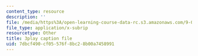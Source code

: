 ```yaml
---
content_type: resource
description: ''
file: /media/https%3A/open-learning-course-data-rc.s3.amazonaws.com/9-00sc-introduction-to-psychology-fall-2011/7dbcf490cf05576f8bc28b00a7458991_QvK6YdFKMY8.vtt
file_type: application/x-subrip
resourcetype: Other
title: 3play caption file
uid: 7dbcf490-cf05-576f-8bc2-8b00a7458991
---
```

